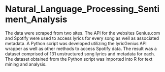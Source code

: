 # Natural_Language_Processing_Sentiment_Analysis
The data were scraped from two sites. The API for the websites Genius.com and Spotify were used to access lyrics for every song as well as associated metadata. A Python script was developed utilizing the lyricGenius API wrapper as well as other methods to access Spotify data. The result was a dataset comprised of 131 unstructured song lyrics and metadata for each. The dataset obtained from the Python script was imported into R for text mining and analysis.
